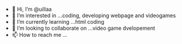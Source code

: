 - 👋 Hi, I’m @uillaa
- 👀 I’m interested in ...coding, developing webpage and videogames
- 🌱 I’m currently learning ...html coding
- 💞️ I’m looking to collaborate on ...video game dvelopement
- 📫 How to reach me ...

<!---
uillaa/uillaa is a ✨ special ✨ repository because its `README.md` (this file) appears on your GitHub profile.
You can click the Preview link to take a look at your changes.
--->
